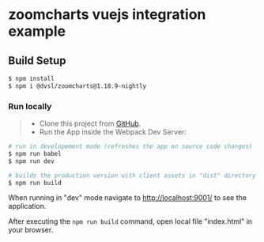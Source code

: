 # zoomcharts vuejs integration example

## Build Setup

```bash
$ npm install
$ npm i @dvsl/zoomcharts@1.18.9-nightly
```

### Run locally

> * Clone this project from [GitHub](https://github.com/AVegners/zoomcharts-vuejs).
> * Run the App inside the Webpack Dev Server:

```bash
# run in developement mode (refreshes the app on source code changes)
$ npm run babel
$ npm run dev

# builds the production version with client assets in "dist" directory
$ npm run build
```

When running in "dev" mode navigate to [http://localhost:9001/](http://localhost:9001/) to see the application.

After executing the `npm run build` command,  open local file "index.html" in your browser.
